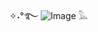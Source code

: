   ✧˖°࿐
![Image](https://github.com/user-attachments/assets/d2aae1c0-27bf-436b-8195-db05b73d55d8)
    𓅓
